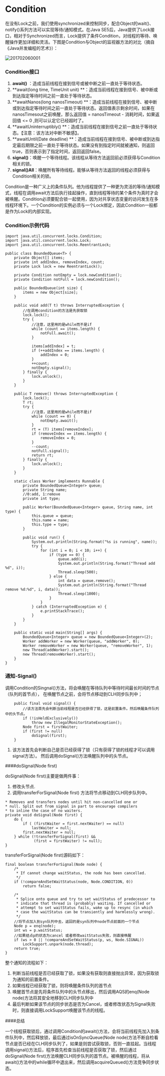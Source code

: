 # Condition

在没有Lock之前，我们使用synchronized来控制同步，配合Object的wait()、notify()系列方法可以实现等待/通知模式。在Java SE5后，Java提供了Lock接口，相对于Synchronized而言，Lock提供了条件Condition，对线程的等待、唤醒操作更加详细和灵活。下图是Condition与Object的监视器方法的对比（摘自《Java并发编程的艺术》）：

![201702060001](http://cmsblogs.qiniudn.com/wp-content/uploads/2017/04/201702060001_thumb.jpg)



### Condition接口

1. **await()** ：造成当前线程在接到信号或被中断之前一直处于等待状态。
2. **await(long time, TimeUnit unit) **：造成当前线程在接到信号、被中断或到达指定等待时间之前一直处于等待状态。
3. **awaitNanos(long nanosTimeout) **：造成当前线程在接到信号、被中断或到达指定等待时间之前一直处于等待状态。返回值表示剩余时间，如果在nanosTimesout之前唤醒，那么返回值 = nanosTimeout - 消耗时间，如果返回值 <= 0 ,则可以认定它已经超时了。
4. **awaitUninterruptibly() **：造成当前线程在接到信号之前一直处于等待状态。【注意：该方法对中断不敏感】。
5. **awaitUntil(Date deadline) **：造成当前线程在接到信号、被中断或到达指定最后期限之前一直处于等待状态。如果没有到指定时间就被通知，则返回true，否则表示到了指定时间，返回返回false。
6. **signal()**：唤醒一个等待线程。该线程从等待方法返回前必须获得与Condition相关的锁。
7. **signal()All**：唤醒所有等待线程。能够从等待方法返回的线程必须获得与Condition相关的锁。

Condition是一种广义上的条件队列。他为线程提供了一种更为灵活的等待/通知模式，线程在调用await方法后执行挂起操作，直到线程等待的某个条件为真时才会被唤醒。Condition必须要配合锁一起使用，因为对共享状态变量的访问发生在多线程环境下。一个Condition的实例必须与一个Lock绑定，因此Condition一般都是作为Lock的内部实现。

### Condition示例代码

```
import java.util.concurrent.locks.Condition;
import java.util.concurrent.locks.Lock;
import java.util.concurrent.locks.ReentrantLock;

public class BoundedQueue<T> {
    private Object[] items;
    private int addIndex, removeIndex, count;
    private Lock lock = new ReentrantLock();

    private Condition notEmpty = lock.newCondition();
    private Condition notFull = lock.newCondition();

    public BoundedQueue(int size) {
        items = new Object[size];
    }

    public void add(T t) throws InterruptedException {
    	//在调用condition的方法是先获取锁
        lock.lock();
        try {
            //注意，这里用的是while而不是if
            while (count == items.length) {
                notFull.await();
            }

            items[addIndex] = t;
            if (++addIndex == items.length) {
                addIndex = 0;
            }
            ++count;
            notEmpty.signal();
        } finally {
            lock.unlock();
        }
    }

    public T remove() throws InterruptedException {
        lock.lock();
        T rt;
        try {
            //注意，这里用的是while而不是if
            while (count == 0) {
                notEmpty.await();
            }
            rt = (T) items[removeIndex];
            if (removeIndex == items.length) {
                removeIndex = 0;
            }
            --count;
            notFull.signal();
            return rt;
        } finally {
            lock.unlock();
        }
    }

    static class Worker implements Runnable {
        private BoundedQueue<Integer> queue;
        private String name;
        //0:add, 1:remove
        private int type;

        public Worker(BoundedQueue<Integer> queue, String name, int type) {
            this.queue = queue;
            this.name = name;
            this.type = type;
        }

        public void run() {
            System.out.println(String.format("%s is running", name));
            try {
                for (int i = 0; i < 10; i++) {
                    if (type == 0) {
                        queue.add(i);
                        System.out.println(String.format("Thread add %d", i));
                        Thread.sleep(500);
                    } else {
                        int data = queue.remove();
                        System.out.println(String.format("Thread remove %d:%d", i, data));
                        Thread.sleep(1000);
                    }
                }
            } catch (InterruptedException e) {
                e.printStackTrace();
            }
        }
    }

    public static void main(String[] args) {
        BoundedQueue<Integer> queue = new BoundedQueue<Integer>(2);
        Worker addWorker = new Worker(queue, "addWorker", 0);
        Worker removeWorker = new Worker(queue, "removeWorker", 1);
        new Thread(addWorker).start();
        new Thread(removeWorker).start();
    }
}
```







### 通知-Signal()

调用Condition的Singnal()方法，将会唤醒在等待队列中等待时间最长时间的节点（队列的首节点）， 在唤醒节点之前，会将节点移动到CLH同步队列中；

```
    public final void signal() {
        //该方法首先会判断当前线程是否已经获得了锁，这是前置条件。然后唤醒条件队列中的头节点。
        if (!isHeldExclusively())
            throw new IllegalMonitorStateException();
        Node first = firstWaiter;
        if (first != null)
            doSignal(first);
    }
```

1. 该方法首先会判断自己是否已经获得了锁（只有获得了锁的线程才可以调用signal方法）。 然后调用doSignal()方法唤醒队列中的头节点。

####doSignal(Node first)

doSignal(Node first)主要是做两件事：

1. 修改头节点.
2. 调用transferForSignal(Node first) 方法将节点移动到CLH同步队列中。

```
* Removes and transfers nodes until hit non-cancelled one or
* null. Split out from signal in part to encourage compilers
* to inline the case of no waiters.
private void doSignal(Node first) {
    do {
        if ( (firstWaiter = first.nextWaiter) == null)
            lastWaiter = null;
        first.nextWaiter = null;
    } while (!transferForSignal(first) &&
             (first = firstWaiter) != null);
}
```

transferForSignal(Node first)源码如下：

```
final boolean transferForSignal(Node node) {
    /*
     * If cannot change waitStatus, the node has been cancelled.
     */
    if (!compareAndSetWaitStatus(node, Node.CONDITION, 0))
        return false;

    /*
     * Splice onto queue and try to set waitStatus of predecessor to
     * indicate that thread is (probably) waiting. If cancelled or
     * attempt to set waitStatus fails, wake up to resync (in which
     * case the waitStatus can be transiently and harmlessly wrong).
     */
    //将节点加入到syn队列中去，返回的是syn队列中node节点前面的一个节点
    Node p = enq(node);
    int ws = p.waitStatus;
    //如果结点p的状态为cancel 或者修改waitStatus失败，则直接唤醒
    if (ws > 0 || !compareAndSetWaitStatus(p, ws, Node.SIGNAL))
        LockSupport.unpark(node.thread);
    return true;
}
```

整个通知的流程如下：

1. 判断当前线程是否已经获取了锁，如果没有获取则直接抛出异常，因为获取锁为通知的前置条件。
2. 如果线程已经获取了锁，则将唤醒条件队列的首节点
3. 唤醒首节点是先将条件队列中的头节点移出，然后调用AQS的enq(Node node)方法将其安全地移到CLH同步队列中
4. 最后判断如果该节点的同步状态是否为Cancel，或者修改状态为Signal失败时，则直接调用LockSupport唤醒该节点的线程。

####总结

一个线程获取锁后，通过调用Condition的await()方法，会将当前线程先加入到条件队列中，然后释放锁，最后通过isOnSyncQueue(Node node)方法不断自检看节点是否已经在CLH同步队列了，如果是则尝试获取锁，否则一直挂起。当线程调用signal()方法后，程序首先检查当前线程是否获取了锁，然后通过doSignal(Node first)方法唤醒CLH同步队列的首节点。被唤醒的线程，将从await()方法中的while循环中退出来，然后调用acquireQueued()方法竞争同步状态。